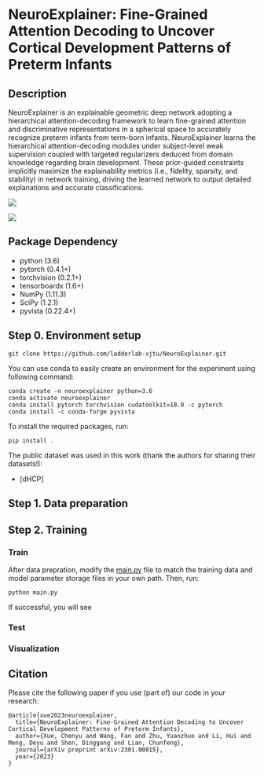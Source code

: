 # NeuroExplainer: Fine-Grained Attention Decoding to Uncover Cortical Development Patterns of Preterm Infants

## Description
NeuroExplainer is an explainable geometric deep network adopting a hierarchical attention-decoding framework to learn fine-grained attention and discriminative representations in a spherical space to accurately recognize preterm infants from term-born infants.
NeuroExplainer learns the hierarchical attention-decoding modules under subject-level weak supervision coupled with targeted regularizers deduced from domain knowledge regarding brain development. These prior-guided constraints implicitly maximize the explainability metrics (i.e., fidelity, sparsity, and stability) in network training, driving the learned network to output detailed explanations and accurate classifications.

![](https://github.com/qianyuhou/NeuroExplainer/blob/main/images/architecture.png)

![](https://github.com/qianyuhou/NeuroExplainer/blob/main/images/attention-comparison.png)
## Package Dependency
- python (3.6)
- pytorch (0.4.1+)
- torchvision (0.2.1+)
- tensorboardx (1.6+)
- NumPy (1.11.3)
- SciPy (1.2.1)
- pyvista (0.22.4+)
## Step 0. Environment setup
```
git clone https://github.com/ladderlab-xjtu/NeuroExplainer.git
```
You can use conda to easily create an environment for the experiment using following command:
```
conda create -n neuroexplainer python=3.6 
conda activate neuroexplainer
conda install pytorch torchvision cudatoolkit=10.0 -c pytorch
conda install -c conda-forge pyvista
```
To install the required packages, run:
```
pip install .
```

The public dataset was used in this work (thank the authors for sharing their datasets!):
- [dHCP]
## Step 1. Data preparation
## Step 2. Training
### Train
After data prepration, modify the [main.py](https://github.com/zhaofenqiang/Spherical_U-Net/blob/master/train.py) file to match the training data and model parameter storage files in your own path. Then, run:
```
python main.py
```
If successful, you will see

### Test
### Visualization
## Citation
Please cite the following paper if you use (part of) our code in your research:
```
@article{xue2023neuroexplainer,
  title={NeuroExplainer: Fine-Grained Attention Decoding to Uncover Cortical Development Patterns of Preterm Infants},
  author={Xue, Chenyu and Wang, Fan and Zhu, Yuanzhuo and Li, Hui and Meng, Deyu and Shen, Dinggang and Lian, Chunfeng},
  journal={arXiv preprint arXiv:2301.00815},
  year={2023}
}
```
